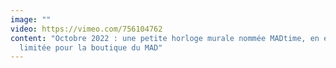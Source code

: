 ```yaml
---
image: ""
video: https://vimeo.com/756104762
content: "Octobre 2022 : une petite horloge murale nommée MADtime, en édition
  limitée pour la boutique du MAD"
---
```

